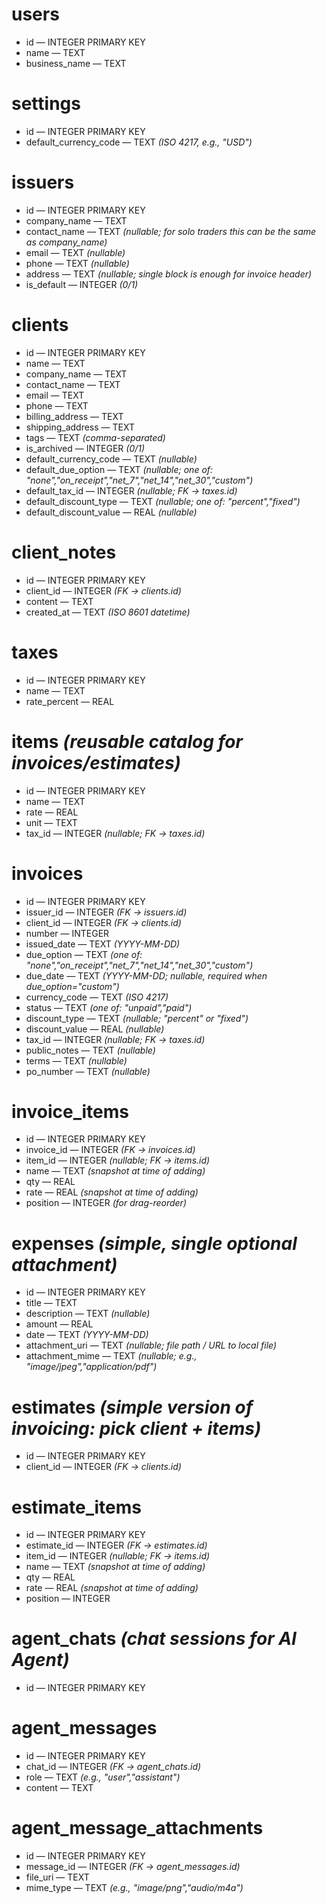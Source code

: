 # users

- id — INTEGER PRIMARY KEY
- name — TEXT
- business_name — TEXT

# settings

- id — INTEGER PRIMARY KEY
- default_currency_code — TEXT *(ISO 4217, e.g., "USD")*

# issuers

- id — INTEGER PRIMARY KEY
- company_name — TEXT
- contact_name — TEXT *(nullable; for solo traders this can be the same as company_name)*
- email — TEXT *(nullable)*
- phone — TEXT *(nullable)*
- address — TEXT *(nullable; single block is enough for invoice header)*
- is_default — INTEGER *(0/1)*

# clients

- id — INTEGER PRIMARY KEY
- name — TEXT
- company_name — TEXT
- contact_name — TEXT
- email — TEXT
- phone — TEXT
- billing_address — TEXT
- shipping_address — TEXT
- tags — TEXT *(comma-separated)*
- is_archived — INTEGER *(0/1)*
- default_currency_code — TEXT *(nullable)*
- default_due_option — TEXT *(nullable; one of: "none","on_receipt","net_7","net_14","net_30","custom")*
- default_tax_id — INTEGER *(nullable; FK → taxes.id)*
- default_discount_type — TEXT *(nullable; one of: "percent","fixed")*
- default_discount_value — REAL *(nullable)*

# client_notes

- id — INTEGER PRIMARY KEY
- client_id — INTEGER *(FK → clients.id)*
- content — TEXT
- created_at — TEXT *(ISO 8601 datetime)*

# taxes

- id — INTEGER PRIMARY KEY
- name — TEXT
- rate_percent — REAL

# items *(reusable catalog for invoices/estimates)*

- id — INTEGER PRIMARY KEY
- name — TEXT
- rate — REAL
- unit — TEXT
- tax_id — INTEGER *(nullable; FK → taxes.id)*

# invoices

- id — INTEGER PRIMARY KEY
- issuer_id — INTEGER *(FK → issuers.id)*
- client_id — INTEGER *(FK → clients.id)*
- number — INTEGER
- issued_date — TEXT *(YYYY-MM-DD)*
- due_option — TEXT *(one of: "none","on_receipt","net_7","net_14","net_30","custom")*
- due_date — TEXT *(YYYY-MM-DD; nullable, required when due_option="custom")*
- currency_code — TEXT *(ISO 4217)*
- status — TEXT *(one of: "unpaid","paid")*
- discount_type — TEXT *(nullable; "percent" or "fixed")*
- discount_value — REAL *(nullable)*
- tax_id — INTEGER *(nullable; FK → taxes.id)*
- public_notes — TEXT *(nullable)*
- terms — TEXT *(nullable)*
- po_number — TEXT *(nullable)*

# invoice_items

- id — INTEGER PRIMARY KEY
- invoice_id — INTEGER *(FK → invoices.id)*
- item_id — INTEGER *(nullable; FK → items.id)*
- name — TEXT *(snapshot at time of adding)*
- qty — REAL
- rate — REAL *(snapshot at time of adding)*
- position — INTEGER *(for drag-reorder)*

# expenses *(simple, single optional attachment)*

- id — INTEGER PRIMARY KEY
- title — TEXT
- description — TEXT *(nullable)*
- amount — REAL
- date — TEXT *(YYYY-MM-DD)*
- attachment_uri — TEXT *(nullable; file path / URL to local file)*
- attachment_mime — TEXT *(nullable; e.g., "image/jpeg","application/pdf")*

# estimates *(simple version of invoicing: pick client + items)*

- id — INTEGER PRIMARY KEY
- client_id — INTEGER *(FK → clients.id)*

# estimate_items

- id — INTEGER PRIMARY KEY
- estimate_id — INTEGER *(FK → estimates.id)*
- item_id — INTEGER *(nullable; FK → items.id)*
- name — TEXT *(snapshot at time of adding)*
- qty — REAL
- rate — REAL *(snapshot at time of adding)*
- position — INTEGER

# agent_chats *(chat sessions for AI Agent)*

- id — INTEGER PRIMARY KEY

# agent_messages

- id — INTEGER PRIMARY KEY
- chat_id — INTEGER *(FK → agent_chats.id)*
- role — TEXT *(e.g., "user","assistant")*
- content — TEXT

# agent_message_attachments

- id — INTEGER PRIMARY KEY
- message_id — INTEGER *(FK → agent_messages.id)*
- file_uri — TEXT
- mime_type — TEXT *(e.g., "image/png","audio/m4a")*